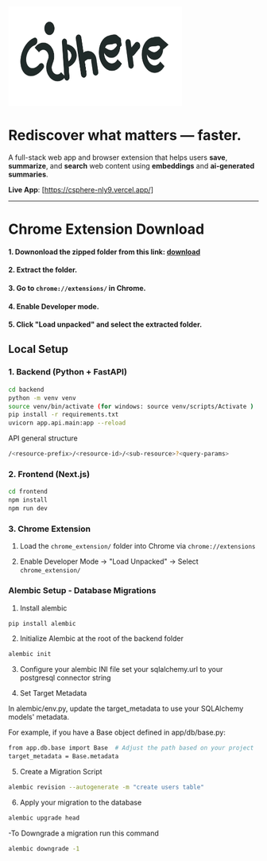 <img src="https://github.com/angvit/Content-Rediscovery-Platform/blob/main/frontend/public/cspherelogo2.png?raw=true" alt="logo" width="350" height="200"/>

<h1>Rediscover what matters — faster.</h1>




A full-stack web app and browser extension that helps users **save**, **summarize**, and **search** web content using **embeddings** and **ai-generated summaries**. 

**Live App**: [https://csphere-nly9.vercel.app/]

---

# Chrome Extension Download

#### 1. Downonload the zipped folder from this link: [download](https://download-directory.github.io/?url=https%3A%2F%2Fgithub.com%2Fcrosve%2FCsphere%2Ftree%2Fmain%2Fchrome_extension)
#### 2. Extract the folder.
#### 3. Go to `chrome://extensions/` in Chrome.
#### 4.  Enable **Developer mode**.
#### 5. Click **"Load unpacked"** and select the extracted folder.

## Local Setup

### 1. Backend (Python + FastAPI)

```bash
cd backend
python -m venv venv
source venv/bin/activate (for windows: source venv/scripts/Activate )
pip install -r requirements.txt
uvicorn app.api.main:app --reload
```

API general structure 
```bash
/<resource-prefix>/<resource-id>/<sub-resource>?<query-params>
```


### 2. Frontend (Next.js)

```bash
cd frontend
npm install
npm run dev
```

### 3. Chrome Extension

1. Load the `chrome_extension/` folder into Chrome via `chrome://extensions`

2. Enable Developer Mode -> "Load Unpacked" -> Select `chrome_extension/`


### Alembic Setup - Database Migrations 

1. Install alembic

```bash
pip install alembic
```

2. Initialize Alembic at the root of the backend folder 

```bash
alembic init
```

3. Configure your alembic INI file
set your sqlalchemy.url to your postgresql connector string


4. Set Target Metadata

In alembic/env.py, update the target_metadata to use your SQLAlchemy models' metadata.

For example, if you have a Base object defined in app/db/base.py:

```bash
from app.db.base import Base  # Adjust the path based on your project
target_metadata = Base.metadata
```

5. Create a Migration Script
```bash
alembic revision --autogenerate -m "create users table"
```
6. Apply  your migration to the database

```bash
alembic upgrade head
```

-To Downgrade a migration run this command

```bash
alembic downgrade -1
```


